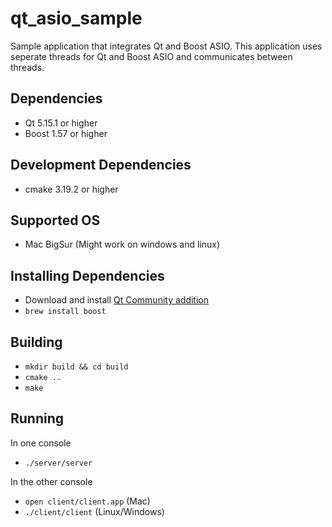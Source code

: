 # qt_asio_sample
Sample application that integrates Qt and Boost ASIO. This application uses seperate threads for Qt and Boost ASIO and communicates between threads.



Dependencies
---

- Qt 5.15.1 or higher
- Boost 1.57 or higher

Development Dependencies
---

- cmake 3.19.2 or higher


Supported OS
---

- Mac BigSur
(Might work on windows and linux)

Installing Dependencies
---

- Download and install [Qt Community addition](https://www.qt.io/download-open-source)
- `brew install boost`

Building
---

- `mkdir build && cd build`
- `cmake ..`
- `make`

Running
---

In one console

- `./server/server`

In the other console


- `open client/client.app` (Mac)
- `./client/client` (Linux/Windows)

